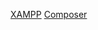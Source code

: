 [XAMPP](https://www.apachefriends.org/xampp-files/5.6.32/xampp-win32-5.6.32-0-VC11-installer.exe)
[Composer](https://getcomposer.org/Composer-Setup.exe)
